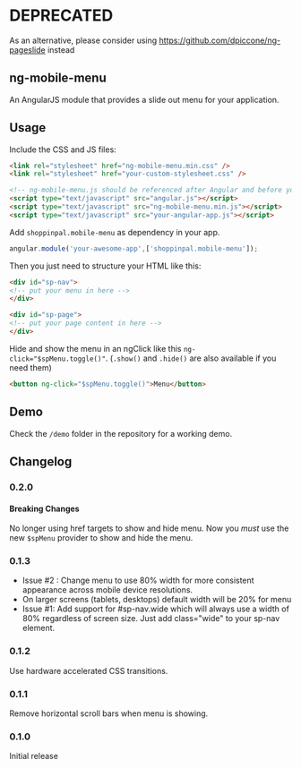 # DEPRECATED
As an alternative, please consider using https://github.com/dpiccone/ng-pageslide instead

## ng-mobile-menu

An AngularJS module that provides a slide out menu for your application.

## Usage

Include the CSS and JS files:
```html
<link rel="stylesheet" href="ng-mobile-menu.min.css" />
<link rel="stylesheet" href="your-custom-stylesheet.css" />

<!-- ng-mobile-menu.js should be referenced after Angular and before your app -->
<script type="text/javascript" src="angular.js"></script>
<script type="text/javascript" src="ng-mobile-menu.min.js"></script>
<script type="text/javascript" src="your-angular-app.js"></script>

```

Add `shoppinpal.mobile-menu` as dependency in your app.

```javascript
angular.module('your-awesome-app',['shoppinpal.mobile-menu']);
```

Then you just need to structure your HTML like this:

```html
<div id="sp-nav">
<!-- put your menu in here -->
</div>

<div id="sp-page">
<!-- put your page content in here -->
</div>
```

Hide and show the menu in an ngClick like this `ng-click="$spMenu.toggle()"`. (`.show()` and `.hide()` are also available if you need them)

```html
<button ng-click="$spMenu.toggle()">Menu</button>
```

## Demo

Check the `/demo` folder in the repository for a working demo.

## Changelog
### 0.2.0
#### Breaking Changes
No longer using href targets to show and hide menu. Now you _must_ use the new `$spMenu` provider to show and hide the menu.
### 0.1.3
* Issue #2 : Change menu to use 80% width for more consistent appearance across mobile device resolutions.
 * On larger screens (tablets, desktops) default width will be 20% for menu
* Issue #1: Add support for #sp-nav.wide which will always use a width of 80% regardless of screen size. Just add class="wide" to your sp-nav element.
### 0.1.2
Use hardware accelerated CSS transitions.
### 0.1.1
Remove horizontal scroll bars when menu is showing.
### 0.1.0
Initial release

